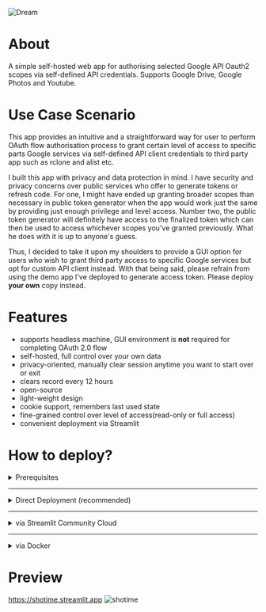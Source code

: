 ![Dream](image/ohtani.png)

# About

A simple self-hosted web app for authorising selected Google API Oauth2 scopes via self-defined API credentials. Supports
Google Drive, Google Photos and Youtube.

# Use Case Scenario

This app provides an intuitive and a straightforward way for user to perform OAuth flow authorisation process to grant certain level of access to specific
parts Google services via self-defined API client credentials to third party app such as rclone and alist etc.

I built this app with privacy and data protection in mind. I have security and privacy concerns over public services who
offer to generate tokens or refresh code. For one, I might have ended up granting broader scopes than necessary in
public token generator when the app would work just the same by providing just enough privilege and level access. Number
two, the public token generator will definitely have access to the finalized token which can then be used to access whichever
scopes you've granted previously. What he does with it is up to anyone's guess.

Thus, I decided to take it upon my shoulders to provide a GUI option for users who wish to grant third party access to
specific Google services but opt for custom API client instead. With that being said, please refrain from using the demo
app I've deployed to generate access token. Please deploy **your own** copy instead.

# Features

- supports headless machine, GUI environment is **not** required for completing OAuth 2.0 flow
- self-hosted, full control over your own data
- privacy-oriented, manually clear session anytime you want to start over or exit
- clears record every 12 hours
- open-source
- light-weight design
- cookie support, remembers last used state
- fine-grained control over level of access(read-only or full access)
- convenient deployment via Streamlit

# How to deploy?

<details>
    <summary>Prerequisites</summary>

1. Head over to [Google cloud console](https://console.cloud.google.com), create your project if you haven't already and
   download your client secret. Make sure to select 'Web application' from the 'Application type' dropdown-menu when
   you're creating OAuth client
   ID. ![image](https://github.com/user-attachments/assets/9379b37b-d864-41a4-b146-341bdaedaba7)
2. Under the 'Authorised redirect URIs' section, fill in the redirect URI at which your app is hosted. For example, in
   local streamlit environment, the app is usually hosted at http://localhost:8501. Copy or rename
   `.streamlit/secrets.toml.sample` to `.streamlit/secrets.toml` and ensure the redirect URI specified in Google Cloud
   Project->Credentials->OAuth client ID section match that of `.streamlit/secrets.toml` file. Once again, ensure both
   values are the same and end with this exact trailing path, **/callback**. For example,
   `http://localhost/8501/callback` ![image](https://github.com/user-attachments/assets/1f5fe153-b813-4ac9-82b0-de1179250955)
3. Finally, download the credential json file for your OAuth2 client ID.
   <img width="523" alt="image" src="https://github.com/user-attachments/assets/77d74292-4a07-441b-a670-33bd28047a30" />

</details>

---
<details>
    <summary>Direct Deployment (recommended)</summary>

1. You may deploy this app locally or remotely. Ensure you have python3 installed.
2. Get a copy of this repository via git clone (forking your own copy is recommended) and in your CLI, head over to the project root. 
3. Install packages with `pip install -r requirements.txt`. 
4. Start and execute the app with `streamlit run Home.py`. 
5. You should see your app up and running at port 8501 or whichever port that's specified in the terminal if 8501 has been occupied.

![image](https://github.com/user-attachments/assets/da775800-1395-4e4d-92b3-b997c9121712)
</details>

---
<details>
    <summary>via Streamlit Community Cloud</summary>

1. Sign in or register [here](https://share.streamlit.io).
2. Click the 'fork' button on the top right corner of my [demo](https://shotime.streamlit.app) app to fork and deploy your own copy. ![image](https://github.com/user-attachments/assets/93f6a625-7ee4-448b-bb6d-180748cf25af)
3. Fill in the Github repository containing the source code. For example `eattrenclenhard/Sho-Time` or your own repo.
4. Select 'Home.py' as entry point under 'Main file path'
5. Fill in the base URL of your app, has to match that of step 6.
6. In 'Advanced settings', fill in the URL where your app is going to be hosted on Streamlit, remember, it has to match any of the URIs you filled in earlier in Google Cloud console Client ID section and has to match that of step 5.
![image](https://github.com/user-attachments/assets/66225b2b-78af-439b-b3eb-991beca336ce)
![image](https://github.com/user-attachments/assets/baa29c5a-c601-4b43-878f-047438a0a583)
</details>

---
<details>
    <summary>via Docker</summary>
WIP
</details>

# Preview

https://shotime.streamlit.app
![shotime](https://github.com/user-attachments/assets/5f13cd2a-68e0-4b7c-8b3f-802c404060b7)